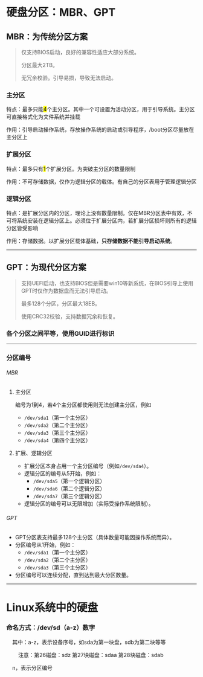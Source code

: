 # 硬盘分区：MBR、GPT

## MBR：为传统分区方案

> 仅支持BIOS启动，良好的兼容性适应大部分系统。
> 
> 分区最大2TB。
> 
> 无冗余校验。引导易损，导致无法启动。

### 主分区

特点：最多只能<mark>4</mark>个主分区。其中一个可设置为活动分区，用于引导系统。主分区可直接格式化为文件系统并挂载

作用：引导启动操作系统，存放操作系统的启动或引导程序，/boot分区尽量放在主分区上

### 扩展分区

特点：最多只有<mark>1</mark>个扩展分区。为突破主分区的数量限制

作用：不可存储数据，仅作为逻辑分区的载体。有自己的分区表用于管理逻辑分区

### 逻辑分区

特点：是扩展分区内的分区，理论上没有数量限制。仅在MBR分区表中有效，不可将系统安装在逻辑分区上。必须位于扩展分区内，若扩展分区损坏则所有的逻辑分区皆受影响

作用：存储数据。以扩展分区载体基础，**只存储数据不能引导启动系统**。

---

## GPT：为现代分区方案

> 支持UEFI启动，也支持BIOS但是需要win10等新系统，在BIOS引导上使用GPT时仅作为数据盘而无法引导启动。
> 
> 最多128个分区，分区最大18EB。
> 
> 使用CRC32校验，支持数据冗余和恢复。

### 各个分区之间平等，使用GUID进行标识

---

### 分区编号

###### MBR

1. 主分区
   
   编号为1到4，若4个主分区都使用则无法创建主分区，例如
   
   - `/dev/sda1`（第一个主分区）
   - `/dev/sda2`（第二个主分区）
   - `/dev/sda3`（第三个主分区）
   - `/dev/sda4`（第四个主分区）

2. 扩展、逻辑分区
   
   - 扩展分区本身占用一个主分区编号（例如`/dev/sda4`）。
   - 逻辑分区的编号从5开始，例如：
     - `/dev/sda5`（第一个逻辑分区）
     - `/dev/sda6`（第二个逻辑分区）
     - `/dev/sda7`（第三个逻辑分区）
   - 逻辑分区的编号可以无限增加（实际受操作系统限制）。

###### GPT

- GPT分区表支持最多128个主分区（具体数量可能因操作系统而异）。
- 分区编号从1开始，例如：
  - `/dev/sda1`（第一个主分区）
  - `/dev/sda2`（第二个主分区）
  - `/dev/sda3`（第三个主分区）
- 分区编号可以连续分配，直到达到最大分区数量。

---

# Linux系统中的硬盘

### 命名方式：/dev/sd（a-z）数字

    其中：a-z，表示设备序号，如sda为第一块盘，sdb为第二块等等

        注意：第26磁盘：sdz 第27块磁盘：sdaa 第28块磁盘：sdab

    n，表示分区编号




